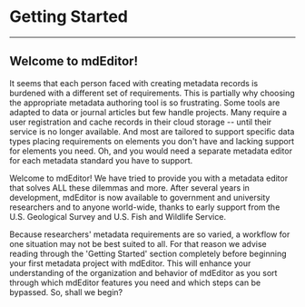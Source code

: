# Getting Started

---

## Welcome to mdEditor!

It seems that each person faced with creating metadata records is burdened with a different set of requirements. This is partially why choosing the appropriate metadata authoring tool is so frustrating. Some tools are adapted to data or journal articles but few handle projects. Many require a user registration and cache records in their cloud storage -- until their service is no longer available. And most are tailored to support specific data types placing requirements on elements you don't have and lacking support for elements you need. Oh, and you would need a separate metadata editor for each metadata standard you have to support.

Welcome to mdEditor! We have tried to provide you with a metadata editor that solves ALL these dilemmas and more. After several years in development, mdEditor is now available to government and university researchers and to anyone world-wide, thanks to early support from the U.S. Geological Survey and U.S. Fish and Wildlife Service.

Because researchers' metadata requirements are so varied, a workflow for one situation may not be best suited to all. For that reason we advise reading through the 'Getting Started' section completely before beginning your first metadata project with mdEditor. This will enhance your understanding of the organization and behavior of mdEditor as you sort through which mdEditor features you need and which steps can be bypassed. So, shall we begin?
